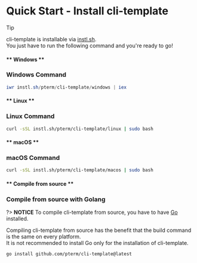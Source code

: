 # Quick Start - Install cli-template

> [!TIP]
> cli-template is installable via [instl.sh](https://instl.sh).\
> You just have to run the following command and you're ready to go!

<!-- tabs:start -->

#### ** Windows **

### Windows Command

```powershell
iwr instl.sh/pterm/cli-template/windows | iex
```

#### ** Linux **

### Linux Command

```bash
curl -sSL instl.sh/pterm/cli-template/linux | sudo bash
```

#### ** macOS **

### macOS Command

```bash
curl -sSL instl.sh/pterm/cli-template/macos | sudo bash
```

#### ** Compile from source **

### Compile from source with Golang

?> **NOTICE**
To compile cli-template from source, you have to have [Go](https://golang.org/) installed.

Compiling cli-template from source has the benefit that the build command is the same on every platform.\
It is not recommended to install Go only for the installation of cli-template.

```command
go install github.com/pterm/cli-template@latest
```

<!-- tabs:end -->
